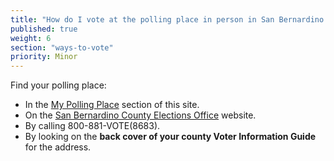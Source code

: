 ```yaml
---
title: "How do I vote at the polling place in person in San Bernardino County?"
published: true
weight: 6
section: "ways-to-vote"
priority: Minor
---
```


Find your polling place:  
- In the [My Polling Place](#section-my-polling-place) section of this site.  
- On the [San Bernardino County Elections Office](https://www.sbcountyelections.com/Voting/PPL.aspx) website.  
- By calling 800-881-VOTE(8683).  
- By looking on the **back cover of your county Voter Information Guide** for the address.  
